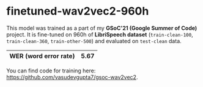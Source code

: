 # finetuned-wav2vec2-960h

This model was trained as a part of my **GSoC'21 (Google Summer of Code)** project. It is fine-tuned on 960h of **LibriSpeech dataset** (`train-clean-100`, `train-clean-360`, `train-other-500`) and evaluated on `test-clean` data.

| WER (word error rate) | 5.67 |
|-----------------------|------|

You can find code for training here: https://github.com/vasudevgupta7/gsoc-wav2vec2.